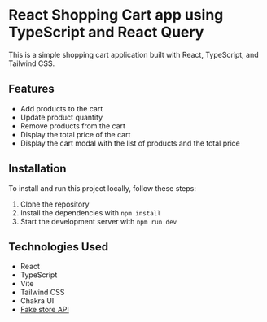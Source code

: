 # React Shopping Cart app using TypeScript and React Query

This is a simple shopping cart application built with React, TypeScript, and Tailwind CSS.

## Features

- Add products to the cart
- Update product quantity
- Remove products from the cart
- Display the total price of the cart
- Display the cart modal with the list of products and the total price

## Installation

To install and run this project locally, follow these steps:

1. Clone the repository
2. Install the dependencies with `npm install` 
3. Start the development server with `npm run dev` 

## Technologies Used

- React
- TypeScript
- Vite
- Tailwind CSS
- Chakra UI
- [Fake store API](https://fakestoreapi.com/) 
